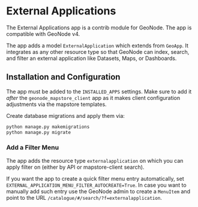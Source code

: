 # External Applications

The External Applications app is a contrib module for GeoNode.
The app is compatible with GeoNode v4.

The app adds a model `ExternalApplication` which extends from `GeoApp`.
It integrates as any other resource type so that GeoNode can index, search, and filter an external application like Datasets, Maps, or Dashboards.

## Installation and Configuration

The app must be added to the `INSTALLED_APPS` settings.
Make sure to add it _after_ the `geonode_mapstore_client` app as it makes client configuration adjustments via the mapstore templates.

Create database migrations and apply them via:

```sh
python manage.py makemigrations
python manage.py migrate
```

### Add a Filter Menu

The app adds the resource type `externalapplication` on which you can apply filter on (either by API or mapstore-client search).

If you want the app to create a quick filter menu entry automatically, set `EXTERNAL_APPLICATION_MENU_FILTER_AUTOCREATE=True`.
In case you want to manually add such entry use the GeoNode admin to create a `MenuItem` and point to the URL `/catalogue/#/search/?f=externalapplication`.

